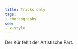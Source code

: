 ```yaml
---
title: Tricks only
tags:
- choreography
see:
- x-style
---
```


Der Kür fehlt der Artistische Part.
